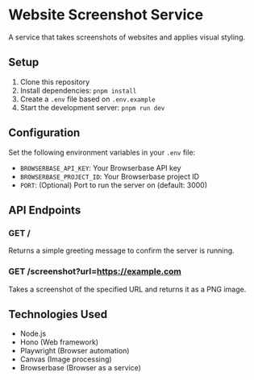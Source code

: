 # Website Screenshot Service

A service that takes screenshots of websites and applies visual styling.

## Setup

1. Clone this repository
2. Install dependencies: `pnpm install`
3. Create a `.env` file based on `.env.example`
4. Start the development server: `pnpm run dev`

## Configuration

Set the following environment variables in your `.env` file:

- `BROWSERBASE_API_KEY`: Your Browserbase API key
- `BROWSERBASE_PROJECT_ID`: Your Browserbase project ID
- `PORT`: (Optional) Port to run the server on (default: 3000)

## API Endpoints

### GET /

Returns a simple greeting message to confirm the server is running.

### GET /screenshot?url=https://example.com

Takes a screenshot of the specified URL and returns it as a PNG image.

## Technologies Used

- Node.js
- Hono (Web framework)
- Playwright (Browser automation)
- Canvas (Image processing)
- Browserbase (Browser as a service)